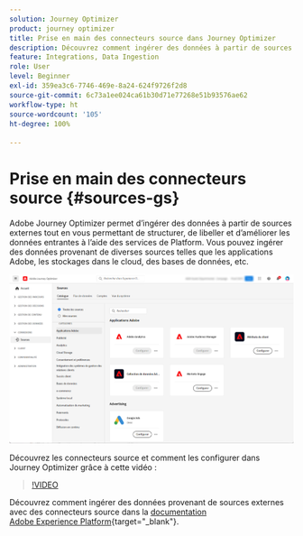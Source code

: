 ```yaml
---
solution: Journey Optimizer
product: journey optimizer
title: Prise en main des connecteurs source dans Journey Optimizer
description: Découvrez comment ingérer des données à partir de sources externes dans Adobe Journey Optimizer
feature: Integrations, Data Ingestion
role: User
level: Beginner
exl-id: 359ea3c6-7746-469e-8a24-624f9726f2d8
source-git-commit: 6c73a1ee024ca61b30d71e77268e51b93576ae62
workflow-type: ht
source-wordcount: '105'
ht-degree: 100%

---
```


# Prise en main des connecteurs source {#sources-gs}

Adobe Journey Optimizer permet d’ingérer des données à partir de sources externes tout en vous permettant de structurer, de libeller et d’améliorer les données entrantes à l’aide des services de Platform. Vous pouvez ingérer des données provenant de diverses sources telles que les applications Adobe, les stockages dans le cloud, des bases de données, etc.

![](assets/sources-home.png)

Découvrez les connecteurs source et comment les configurer dans Journey Optimizer grâce à cette vidéo :

>[!VIDEO](https://video.tv.adobe.com/v/3422583?captions=fre_fr&quality=12)

Découvrez comment ingérer des données provenant de sources externes avec des connecteurs source dans la [documentation Adobe Experience Platform](https://experienceleague.adobe.com/docs/experience-platform/sources/home.html?lang=fr){target="_blank"}.
